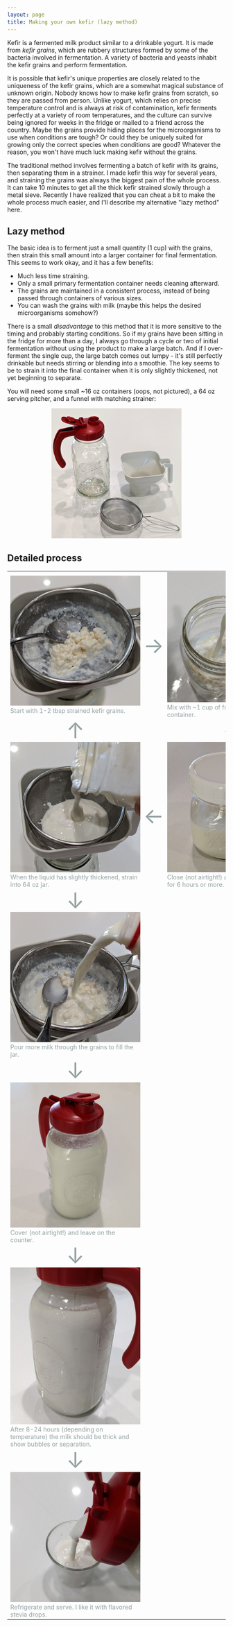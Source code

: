 ```yaml
---
layout: page
title: Making your own kefir (lazy method)
---
```


<style>
img {
    max-width: 300px;
}

p.center {
    text-align: center;
}

table.kefir tr {
    background-color: transparent !important;
}

table.kefir td, table.kefir {
    border: none !important;
    width: auto;
    color: #93a1a1;
}

table.kefir td.arrow {
    font-size: 50px;
    text-align: center;
    padding: 0 !important;
    line-height: 1em;
}
</style>

Kefir is a fermented milk product similar to a drinkable
yogurt.  It is made from *kefir grains*, which are rubbery
structures formed by some of the bacteria involved in
fermentation. A variety of bacteria and yeasts inhabit the kefir
grains and perform fermentation.

It is possible that kefir's unique properties are closely related
to the uniqueness of the kefir grains, which are a somewhat magical
substance of unknown origin.  Nobody knows how to make kefir grains
from scratch, so they are passed from person.  Unlike yogurt, which
relies on precise temperature control and is always at risk of
contamination, kefir ferments perfectly at a variety of room
temperatures, and the culture can survive being ignored for weeks in
the fridge or mailed to a friend across the country. Maybe the grains
provide hiding places for the microorganisms to use when conditions
are tough? Or could they be uniquely suited for growing only the
correct species when conditions are good? Whatever the reason, you
won't have much luck making kefir without the grains.

The traditional method involves fermenting a batch of kefir with
its grains, then separating them in a strainer. I made kefir this way
for several years, and straining the grains was always the biggest
pain of the whole process.  It can take 10 minutes to get all the
thick kefir strained slowly through a metal sieve. Recently I have
realized that you can cheat a bit to make the whole process much
easier, and I'll describe my alternative "lazy method" here.

## Lazy method

The basic idea is to ferment just a small quantity (1 cup) with the
grains, then strain this small amount into a larger container for
final fermentation.  This seems to work okay, and it has a few benefits:

* Much less time straining.
* Only a small primary fermentation container needs cleaning afterward.
* The grains are maintained in a consistent process, instead of being
  passed through containers of various sizes.
* You can wash the grains with milk (maybe this helps the desired
  microorganisms somehow?)

There is a small *disadvantage* to this method that it is more
sensitive to the timing and probably starting conditions.  So if my
grains have been sitting in the fridge for more than a day, I always
go through a cycle or two of initial fermentation without using the
product to make a large batch.  And if I over-ferment the single cup,
the large batch comes out lumpy - it's still perfectly drinkable but
needs stirring or blending into a smoothie.  The key seems to be to
strain it into the final container when it is only slightly thickened,
not yet beginning to separate.

You will need some small ~16 oz containers (oops, not pictured), a
64 oz serving pitcher, and a funnel with matching strainer:

<p class="center">
<img src="supplies.jpg">
</p>

## Detailed process

<table class="kefir">
<tr>
<td>
<img src="1-grains.jpg"><br>
Start with 1-2 tbsp strained kefir grains.
</td>
<td class="arrow">&rarr;</td>
<td>
<img src="2-grains-with-milk.jpg"><br>
Mix with ~1 cup of fresh, cold milk in a small container.
</td>
</tr><tr>
<td class="arrow">&uarr;</td>
<td class="arrow"></td>
<td class="arrow">&darr;</td>
</tr><tr>
<td>
<img src="4-strain-grains.jpg"><br>
When the liquid has slightly thickened, strain into 64 oz jar.
</td>
<td class="arrow">&larr;</td>
<td>
<img src="3-grains-with-milk2.jpg"><br>
Close (not airtight!) and leave on the counter for 6 hours or more.
</td>
</tr><tr>
<td class="arrow">&darr;</td>
<td></td>
<td></td>
</tr><tr>

</tr><tr>
<td>
<img src="5-wash-grains.jpg"><br>
Pour more milk through the grains to fill the jar.
</td>
</tr><tr>
<td class="arrow">&darr;</td>
<td></td>
<td></td>
</tr><tr>
<td>
<img src="6-full-container.jpg"><br>
Cover (not airtight!) and leave on the counter.
</td><td rowspan="3"></td>
</tr><tr>
<td class="arrow">&darr;</td>
<td></td>
<td></td>
</tr><tr>
<td>
<img src="7-bubbles.jpg"><br>
After 8-24 hours (depending on temperature) the milk should be thick
and show bubbles or separation.
</td>
</tr><tr>
<td class="arrow">&darr;</td>
<td></td>
<td></td>
</tr><tr>
<td>
<img src="8-pour.jpg"><br>
Refrigerate and serve.  I like it with flavored stevia drops.
</td>
</tr>
</table>
